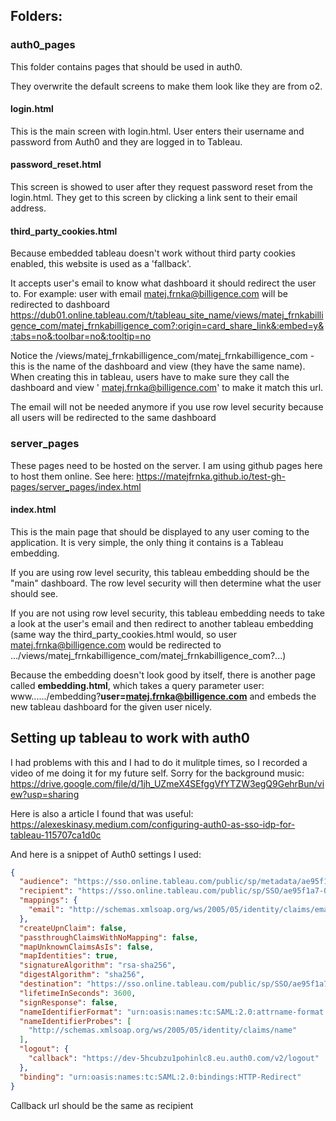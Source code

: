 ## Folders:

### auth0_pages

This folder contains pages that should be used in auth0.

They overwrite the default screens to make them look like they are from o2.

#### login.html

This is the main screen with login.html. User enters their username and password from Auth0 and they are logged in to
Tableau.

#### password_reset.html

This screen is showed to user after they request password reset from the login.html. They get to this screen by clicking
a link sent to their email address.

#### third_party_cookies.html

Because embedded tableau doesn't work without third party cookies enabled, this website is used as a 'fallback'.

It accepts user's email to know what dashboard it should redirect the user to. For example: user with email
matej.frnka@billigence.com will be redirected to
dashboard https://dub01.online.tableau.com/t/tableau_site_name/views/matej_frnkabilligence_com/matej_frnkabilligence_com?:origin=card_share_link&:embed=y&:tabs=no&:toolbar=no&:tooltip=no

Notice the /views/matej_frnkabilligence_com/matej_frnkabilligence_com - this is the name of the dashboard and view (they
have the same name). When creating this in tableau, users have to make sure they call the dashboard and view '
matej.frnka@billigence.com' to make it match this url.

The email will not be needed anymore if you use row level security because all users will be redirected to the same
dashboard

### server_pages

These pages need to be hosted on the server. I am using github pages here to host them online. See
here: https://matejfrnka.github.io/test-gh-pages/server_pages/index.html

#### index.html

This is the main page that should be displayed to any user coming to the application. It is very simple, the only thing
it contains is a Tableau embedding.

If you are using row level security, this tableau embedding should be the "main" dashboard. The row level security will
then determine what the user should see.

If you are not using row level security, this tableau embedding needs to take a look at the user's email and then
redirect to another tableau embedding (same way the third_party_cookies.html would, so user matej.frnka@billigence.com
would be redirected to .../views/matej_frnkabilligence_com/matej_frnkabilligence_com?...)

Because the embedding doesn't look good by itself, there is another page called **embedding.html**, which takes a query
parameter user: www....../embedding?**user=matej.frnka@billigence.com** and embeds the new tableau dashboard for the
given user nicely.

## Setting up tableau to work with auth0

I had problems with this and I had to do it mulitple times, so I recorded a video of me doing it for my future self.
Sorry for the background music: https://drive.google.com/file/d/1jh_UZmeX4SEfggVfYTZW3egQ9GehrBun/view?usp=sharing

Here is also a article I found that was useful: https://alexeskinasy.medium.com/configuring-auth0-as-sso-idp-for-tableau-115707ca1d0c

And here is a snippet of Auth0 settings I used:
```json
{
  "audience": "https://sso.online.tableau.com/public/sp/metadata/ae95f1a7-0aa1-4031-9fa4-43bea02e6022",
  "recipient": "https://sso.online.tableau.com/public/sp/SSO/ae95f1a7-0aa1-4031-9fa4-43bea02e6022",
  "mappings": {
    "email": "http://schemas.xmlsoap.org/ws/2005/05/identity/claims/emailaddress"
  },
  "createUpnClaim": false,
  "passthroughClaimsWithNoMapping": false,
  "mapUnknownClaimsAsIs": false,
  "mapIdentities": true,
  "signatureAlgorithm": "rsa-sha256",
  "digestAlgorithm": "sha256",
  "destination": "https://sso.online.tableau.com/public/sp/SSO/ae95f1a7-0aa1-4031-9fa4-43bea02e6022",
  "lifetimeInSeconds": 3600,
  "signResponse": false,
  "nameIdentifierFormat": "urn:oasis:names:tc:SAML:2.0:attrname-format:basic",
  "nameIdentifierProbes": [
    "http://schemas.xmlsoap.org/ws/2005/05/identity/claims/name"
  ],
  "logout": {
    "callback": "https://dev-5hcubzu1pohinlc8.eu.auth0.com/v2/logout"
  },
  "binding": "urn:oasis:names:tc:SAML:2.0:bindings:HTTP-Redirect"
}
```

Callback url should be the same as recipient 

